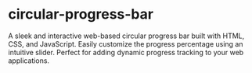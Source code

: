 # circular-progress-bar
A sleek and interactive web-based circular progress bar built with HTML, CSS, and JavaScript. Easily customize the progress percentage using an intuitive slider. Perfect for adding dynamic progress tracking to your web applications.
